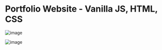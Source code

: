 # Portfolio Website - Vanilla JS, HTML, CSS

![image](https://github.com/user-attachments/assets/08e45596-8151-4784-910e-3455be377414)


![image](https://github.com/user-attachments/assets/b86748b5-bf85-4fca-bb31-25cf7505bac7)
